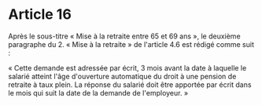# Article 16

Après le sous-titre « Mise à la retraite entre 65 et 69 ans », le deuxième paragraphe du 2. « Mise à la retraite » de l'article 4.6 est rédigé comme suit : 

« Cette demande est adressée par écrit, 3 mois avant la date à laquelle le salarié atteint l'âge d'ouverture automatique du droit à une pension de retraite à taux plein. La réponse du salarié doit être apportée par écrit dans le mois qui suit la date de la demande de l'employeur. »

